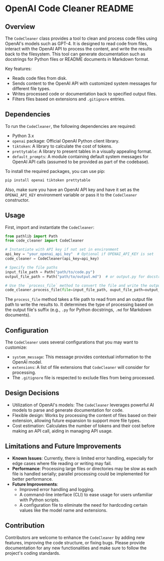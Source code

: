 # OpenAI Code Cleaner README

## Overview

The `CodeCleaner` class provides a tool to clean and process code files using OpenAI's models such as GPT-4. It is designed to read code from files, interact with the OpenAI API to process the content, and write the results back to the filesystem. This tool can generate documentation such as docstrings for Python files or README documents in Markdown format.

Key features:
- Reads code files from disk.
- Sends content to the OpenAI API with customized system messages for different file types.
- Writes processed code or documentation back to specified output files.
- Filters files based on extensions and `.gitignore` entries.

## Dependencies

To run the `CodeCleaner`, the following dependencies are required:
- Python 3.x
- `openai` package: Official OpenAI Python client library.
- `tiktoken`: A library to calculate the cost of tokens.
- `prettytable`: A library to present tables in a visually appealing format.
- `default_prompts`: A module containing default system messages for OpenAI API calls (assumed to be provided as part of the codebase).

To install the required packages, you can use pip:

```bash
pip install openai tiktoken prettytable
```

Also, make sure you have an OpenAI API key and have it set as the `OPENAI_API_KEY` environment variable or pass it to the `CodeCleaner` constructor.

## Usage

First, import and instantiate the `CodeCleaner`:

```python
from pathlib import Path
from code_cleaner import CodeCleaner

# Instantiate with API key if not set in environment
api_key = "your_openai_api_key"  # Optional if OPENAI_API_KEY is set
code_cleaner = CodeCleaner(api_key=api_key)

# Specify the file paths
input_file_path = Path("path/to/code.py")
output_file_path = Path("path/to/output.md")  # or output.py for docstrings

# Use the `process_file` method to convert the file and write the output
code_cleaner.process_file(file=input_file_path, ouput_file_path=output_file_path)
```

The `process_file` method takes a file path to read from and an output file path to write the results to. It determines the type of processing based on the output file's suffix (e.g., `.py` for Python docstrings, `.md` for Markdown documents).

## Configuration

The `CodeCleaner` uses several configurations that you may want to customize:
- `system_message`: This message provides contextual information to the OpenAI model.
- `extensions`: A list of file extensions that `CodeCleaner` will consider for processing.
- The `.gitignore` file is respected to exclude files from being processed.

## Design Decisions

- Utilization of OpenAI's models: The `CodeCleaner` leverages powerful AI models to parse and generate documentation for code.
- Flexible design: Works by processing the content of files based on their extension, allowing future expansion to support more file types.
- Cost estimation: Calculates the number of tokens and their cost before making an API call, aiding in managing API usage.

## Limitations and Future Improvements

- **Known Issues**: Currently, there is limited error handling, especially for edge cases where file reading or writing may fail.
- **Performance**: Processing large files or directories may be slow as each file is handled serially; parallel processing could be implemented for better performance.
- **Future Improvements**:
  - Improved error handling and logging.
  - A command-line interface (CLI) to ease usage for users unfamiliar with Python scripts.
  - A configuration file to eliminate the need for hardcoding certain values like the model name and extensions.

## Contribution

Contributors are welcome to enhance the `CodeCleaner` by adding new features, improving the code structure, or fixing bugs. Please provide documentation for any new functionalities and make sure to follow the project's coding standards.